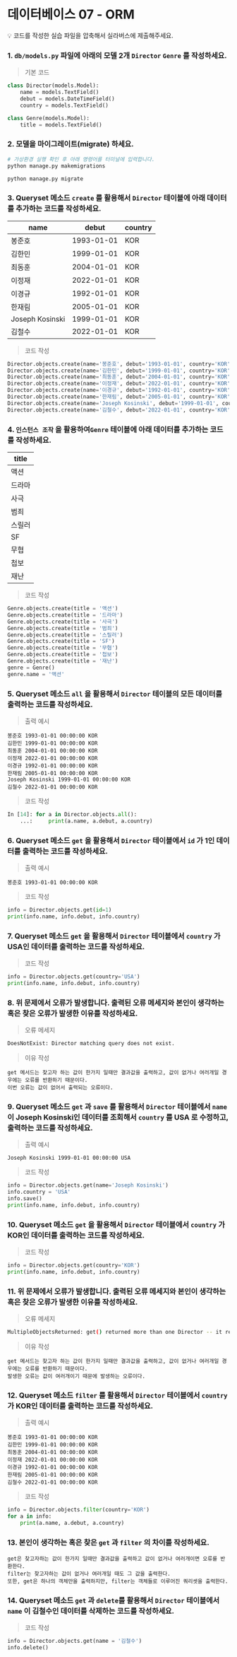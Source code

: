 # 데이터베이스 07 - ORM

<aside>
💡 코드를 작성한 실습 파일을 압축해서 실라버스에 제출해주세요.

</aside>

### 1. `db/models.py` 파일에 아래의 모델 2개 `Director` `Genre` 를 작성하세요.

> 기본 코드
> 

```python
class Director(models.Model):
    name = models.TextField()
    debut = models.DateTimeField()
    country = models.TextField()

class Genre(models.Model):
    title = models.TextField()
```

### 2. 모델을 마이그레이트(migrate) 하세요.

```bash
# 가상환경 실행 확인 후 아래 명령어를 터미널에 입력합니다.
python manage.py makemigrations

python manage.py migrate
```

### 3. Queryset 메소드 `create` 를 활용해서  `Director` 테이블에 아래 데이터를 추가하는 코드를 작성하세요.

| name | debut | country |
| --- | --- | --- |
| 봉준호 | 1993-01-01 | KOR |
| 김한민 | 1999-01-01 | KOR |
| 최동훈 | 2004-01-01 | KOR |
| 이정재 | 2022-01-01 | KOR |
| 이경규 | 1992-01-01 | KOR |
| 한재림 | 2005-01-01 | KOR |
| Joseph Kosinski | 1999-01-01 | KOR |
| 김철수 | 2022-01-01 | KOR |

> 코드 작성
> 

```python
Director.objects.create(name='봉준호', debut='1993-01-01', country='KOR')
Director.objects.create(name='김한민', debut='1999-01-01', country='KOR')
Director.objects.create(name='최동훈', debut='2004-01-01', country='KOR')
Director.objects.create(name='이정재', debut='2022-01-01', country='KOR')
Director.objects.create(name='이경규', debut='1992-01-01', country='KOR')
Director.objects.create(name='한재림', debut='2005-01-01', country='KOR')
Director.objects.create(name='Joseph Kosinski', debut='1999-01-01', country='KOR')
Director.objects.create(name='김철수', debut='2022-01-01', country='KOR')
```

### 4. `인스턴스 조작` 을 활용하여`Genre` 테이블에 아래 데이터를 추가하는 코드를 작성하세요.

| title |
| --- |
| 액션 |
| 드라마 |
| 사극 |
| 범죄 |
| 스릴러 |
| SF |
| 무협 |
| 첩보 |
| 재난 |

> 코드 작성
> 

```python
Genre.objects.create(title = '액션')
Genre.objects.create(title = '드라마')
Genre.objects.create(title = '사극')
Genre.objects.create(title = '범죄')
Genre.objects.create(title = '스릴러')
Genre.objects.create(title = 'SF')
Genre.objects.create(title = '무협')
Genre.objects.create(title = '첩보')
Genre.objects.create(title = '재난')
genre = Genre()
genre.name = '액션'
```

### 5. Queryset 메소드 `all` 을 활용해서 `Director` 테이블의 모든 데이터를 출력하는 코드를 작성하세요.

> 출력 예시
> 

```
봉준호 1993-01-01 00:00:00 KOR
김한민 1999-01-01 00:00:00 KOR
최동훈 2004-01-01 00:00:00 KOR
이정재 2022-01-01 00:00:00 KOR
이경규 1992-01-01 00:00:00 KOR
한재림 2005-01-01 00:00:00 KOR
Joseph Kosinski 1999-01-01 00:00:00 KOR
김철수 2022-01-01 00:00:00 KOR
```

> 코드 작성
> 

```python
In [14]: for a in Director.objects.all():
    ...:     print(a.name, a.debut, a.country)
```

### 6. Queryset 메소드 `get` 을 활용해서 `Director` 테이블에서 `id` 가 1인 데이터를 출력하는 코드를 작성하세요.

> 출력 예시
> 

```
봉준호 1993-01-01 00:00:00 KOR
```

> 코드 작성
> 

```python
info = Director.objects.get(id=1)
print(info.name, info.debut, info.country)
```

### 7. Queryset 메소드 `get` 을 활용해서 `Director` 테이블에서 `country` 가 USA인 데이터를 출력하는 코드를 작성하세요.

> 코드 작성
> 

```python
info = Director.objects.get(country='USA')
print(info.name, info.debut, info.country)
```

### 8. 위 문제에서 오류가 발생합니다. 출력된 오류 메세지와 본인이 생각하는 혹은 찾은 오류가 발생한 이유를 작성하세요.

> 오류 메세지
> 

```bash
DoesNotExist: Director matching query does not exist.
```

> 이유 작성
> 

```
get 메서드는 찾고자 하는 값이 한가지 일때만 결과값을 출력하고, 값이 없거나 여러개일 경우에는 오류를 반환하기 때문이다.
이번 오류는 값이 없어서 출력되는 오류이다.
```

### 9. Queryset 메소드 `get` 과 `save` 를 활용해서 `Director` 테이블에서  `name` 이 Joseph Kosinski인 데이터를 조회해서 `country` 를 USA 로 수정하고, 출력하는 코드를 작성하세요.

> 출력 예시
> 

```
Joseph Kosinski 1999-01-01 00:00:00 USA
```

> 코드 작성
> 

```python
info = Director.objects.get(name='Joseph Kosinski')
info.country = 'USA'
info.save()
print(info.name, info.debut, info.country)
```

### 10. Queryset 메소드 `get` 을 활용해서 `Director` 테이블에서 `country` 가 KOR인 데이터를 출력하는 코드를 작성하세요.

> 코드 작성
> 

```python
info = Director.objects.get(country='KOR')
print(info.name, info.debut, info.country)
```

### 11. 위 문제에서 오류가 발생합니다. 출력된 오류 메세지와 본인이 생각하는 혹은 찾은 오류가 발생한 이유를 작성하세요.

> 오류 메세지
> 

```bash
MultipleObjectsReturned: get() returned more than one Director -- it returned 7!
```

> 이유 작성
> 

```
get 메서드는 찾고자 하는 값이 한가지 일때만 결과값을 출력하고, 값이 없거나 여러개일 경우에는 오류를 반환하기 때문이다.
발생한 오류는 값이 여러개이기 때문에 발생하는 오류이다.
```

### 12. Queryset 메소드 `filter` 를 활용해서 `Director` 테이블에서 `country` 가 KOR인 데이터를 출력하는 코드를 작성하세요.

> 출력 예시
> 

```
봉준호 1993-01-01 00:00:00 KOR
김한민 1999-01-01 00:00:00 KOR
최동훈 2004-01-01 00:00:00 KOR
이정재 2022-01-01 00:00:00 KOR
이경규 1992-01-01 00:00:00 KOR
한재림 2005-01-01 00:00:00 KOR
김철수 2022-01-01 00:00:00 KOR
```

> 코드 작성
> 

```python
info = Director.objects.filter(country='KOR')
for a in info:
    print(a.name, a.debut, a.country)
```

### 13. 본인이 생각하는 혹은 찾은 `get` 과 `filter` 의 차이를 작성하세요.

```
get은 찾고자하는 값이 한가지 일때만 결과값을 출력하고 값이 없거나 여러개이면 오류를 반환한다.
filter는 찾고자하는 값이 없거나 여러개일 때도 그 값을 출력한다.
또한, get은 하나의 객체만을 출력하지만, filter는 객체들로 이루어진 쿼리셋을 출력한다.
```

### 14. Queryset 메소드 `get` 과 `delete`를 활용해서  `Director` 테이블에서 `name` 이 김철수인 데이터를 삭제하는 코드를 작성하세요.

> 코드 작성
> 

```python
info = Director.objects.get(name = '김철수')
info.delete()
```
